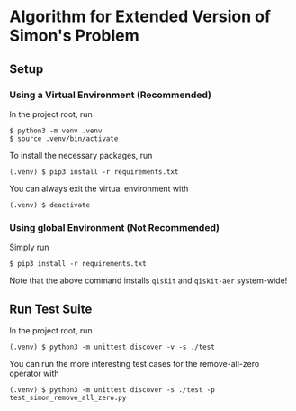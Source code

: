 # Algorithm for Extended Version of Simon's Problem

## Setup

### Using a Virtual Environment (Recommended)

In the project root, run
```
$ python3 -m venv .venv
$ source .venv/bin/activate
```
To install the necessary packages, run
```
(.venv) $ pip3 install -r requirements.txt
```
You can always exit the virtual environment with 
```
(.venv) $ deactivate
```

### Using global Environment (Not Recommended)

Simply run
```
$ pip3 install -r requirements.txt
```
Note that the above command installs `qiskit` and `qiskit-aer` system-wide!


## Run Test Suite

In the project root, run
```
(.venv) $ python3 -m unittest discover -v -s ./test
```

You can run the more interesting test cases for the remove-all-zero operator with
```
(.venv) $ python3 -m unittest discover -s ./test -p test_simon_remove_all_zero.py
```